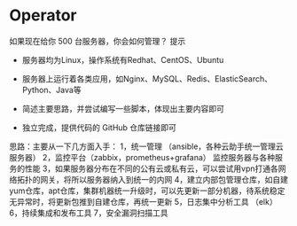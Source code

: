 # Operator

如果现在给你 500 台服务器，你会如何管理？
提示

- 服务器均为Linux，操作系统有Redhat、CentOS、Ubuntu

- 服务器上运行着各类应用，如Nginx、MySQL、Redis、ElasticSearch、Python、Java等

- 简述主要思路，并尝试编写一些脚本，体现出主要内容即可

- 独立完成，提供代码的 GitHub 仓库链接即可

思路：主要从一下几方面入手：
1，统一管理 （ansible，各种云助手统一管理云服务器）
2，监控平台（zabbix，prometheus+grafana） 监控服务器与各种服务的性能
3，如果服务器分布在不同的公有云或私有云，可以尝试用vpn打通各网络拓扑的网关，将所以服务器纳入到统一的内网
4，建立内部包管理仓库，如自建yum仓库，apt仓库，集群机器统一升级时，可以先更新一部分机器，待系统稳定无异常时，将更新包推到自建仓库，再统一更新
5，日志集中分析工具 （elk）
6，持续集成和发布工具
7，安全漏洞扫描工具
